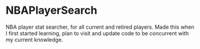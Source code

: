 # NBAPlayerSearch
NBA player stat searcher, for all current and retired players. Made this when I first started learning, plan to visit and update code to be concurrent with my current knowledge.
